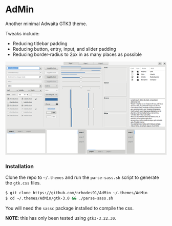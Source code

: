 # AdMin
Another minimal Adwaita GTK3 theme.

Tweaks include:
- Reducing titlebar padding
- Reducing button, entry, input, and slider padding
- Reducing border-radius to 2px in as many places as possible

![AdMin Widgets Image](img/AdMin-widgets.png "AdMin Widgets")


### Installation
Clone the repo to `~/.themes` and run the `parse-sass.sh` script to generate the
`gtk.css` files.

```sh
$ git clone https://github.com/nrhodes91/AdMin ~/.themes/AdMin
$ cd ~/.themes/AdMin/gtk-3.0 && ./parse-sass.sh
```

You will need the `sassc` package installed to compile the css.

**NOTE**: this has only been tested using `gtk3-3.22.30`.
